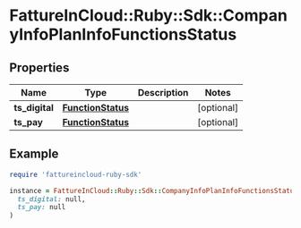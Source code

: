 # FattureInCloud::Ruby::Sdk::CompanyInfoPlanInfoFunctionsStatus

## Properties

| Name | Type | Description | Notes |
| ---- | ---- | ----------- | ----- |
| **ts_digital** | [**FunctionStatus**](FunctionStatus.md) |  | [optional] |
| **ts_pay** | [**FunctionStatus**](FunctionStatus.md) |  | [optional] |

## Example

```ruby
require 'fattureincloud-ruby-sdk'

instance = FattureInCloud::Ruby::Sdk::CompanyInfoPlanInfoFunctionsStatus.new(
  ts_digital: null,
  ts_pay: null
)
```


